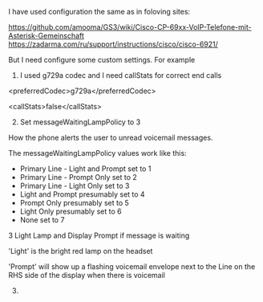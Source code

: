 I have used configuration the same as in foloving sites:

https://github.com/amooma/GS3/wiki/Cisco-CP-69xx-VoIP-Telefone-mit-Asterisk-Gemeinschaft
https://zadarma.com/ru/support/instructions/cisco/cisco-6921/

But I need configure some custom settings. For example

1. I used g729a codec and I need callStats for correct end calls

\<preferredCodec>g729a\</preferredCodec>

\<callStats>false\</callStats> 

2. Set messageWaitingLampPolicy to 3

How the phone alerts the user to unread voicemail messages.

The messageWaitingLampPolicy values work like this:

 - Primary Line - Light and Prompt set to 1
 - Primary Line - Prompt Only set to 2
 - Primary Line - Light Only set to 3
 - Light and Prompt presumably set to 4
 - Prompt Only presumably set to 5
 - Light Only presumably set to 6
 - None set to 7

3	Light Lamp and Display Prompt if message is waiting

'Light' is the bright red lamp on the headset

'Prompt' will show up a flashing voicemail envelope next to the Line on the RHS side of the display when there is voicemail

3. 
